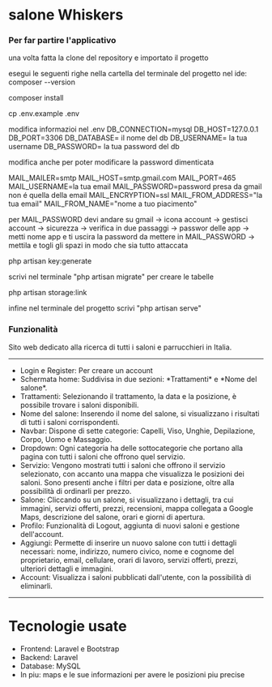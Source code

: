 <h1>salone Whiskers</h1>

<h3>Per far partire l'applicativo</h3>
<p>una volta fatta la clone del repository e importato il progetto

esegui le seguenti righe nella cartella del  terminale del progetto nel ide:
composer --version

composer install

cp .env.example .env

modifica informazioi nel .env 
DB_CONNECTION=mysql
DB_HOST=127.0.0.1
DB_PORT=3306
DB_DATABASE= il nome del db
DB_USERNAME= la tua username
DB_PASSWORD= la tua password del db

modifica anche per poter modificare la password dimenticata

MAIL_MAILER=smtp
MAIL_HOST=smtp.gmail.com
MAIL_PORT=465
MAIL_USERNAME=la tua email
MAIL_PASSWORD=password presa da gmail non é quella della email
MAIL_ENCRYPTION=ssl
MAIL_FROM_ADDRESS="la tua email"
MAIL_FROM_NAME="nome a tuo piacimento"

per MAIL_PASSWORD devi andare su gmail -> icona account -> gestisci account -> sicurezza -> verifica in due passaggi -> passwor delle app -> metti nome app e ti uscira la password da mettere in MAIL_PASSWORD -> mettila e togli gli spazi in modo che sia tutto attaccata

php artisan key:generate

scrivi nel terminale "php artisan migrate" per creare le tabelle

php artisan storage:link
  
infine nel terminale del progetto scrivi "php artisan serve"
</p>



<h3>Funzionalità</h3>

Sito web dedicato alla ricerca di tutti i saloni e parrucchieri in Italia.
____________________________________________________________________________________________________________________________________________________________________________________________________________________

<ul>
    <li>Login e Register: Per creare un account</li>
    <li>Schermata home: Suddivisa in due sezioni: *Trattamenti* e *Nome del salone*. </li>
    <li>Trattamenti: Selezionando il trattamento, la data e la posizione, è possibile trovare i saloni disponibili.</li>
    <li>Nome del salone: Inserendo il nome del salone, si visualizzano i risultati di tutti i saloni corrispondenti.</li>
    <li>Navbar: Dispone di sette categorie: Capelli, Viso, Unghie, Depilazione, Corpo, Uomo e Massaggio.</li>
    <li>Dropdown: Ogni categoria ha delle sottocategorie che portano alla pagina con tutti i saloni che offrono quel servizio.</li>
    <li>Servizio: Vengono mostrati tutti i saloni che offrono il servizio selezionato, con accanto una mappa che visualizza le posizioni dei saloni. Sono presenti anche i filtri per data e posizione, oltre alla possibilità di ordinarli per prezzo.</li>
    <li>Salone:  Cliccando su un salone, si visualizzano i dettagli, tra cui immagini, servizi offerti, prezzi, recensioni, mappa collegata a Google Maps, descrizione del salone, orari e giorni di apertura.</li>
    <li>Profilo: Funzionalità di Logout, aggiunta di nuovi saloni e gestione dell'account.</li>
    <li>Aggiungi: Permette di inserire un nuovo salone con tutti i dettagli necessari: nome, indirizzo, numero civico, nome e cognome del proprietario, email, cellulare, orari di lavoro, servizi offerti, prezzi, ulteriori dettagli e immagini.</li>
    <li>Account:  Visualizza i saloni pubblicati dall'utente, con la possibilità di eliminarli. </li>
</ul>



____________________________________________________________________________________________________________________________________________________________________________________________________________________

<h1>Tecnologie usate</h1>

<ul>
    <li>Frontend: Laravel e Bootstrap</li>
    <li>Backend: Laravel </li>
    <li>Database: MySQL</li>
    <li>In piu: maps e le sue informazioni per avere le posizioni piu precise</li>
</ul>
